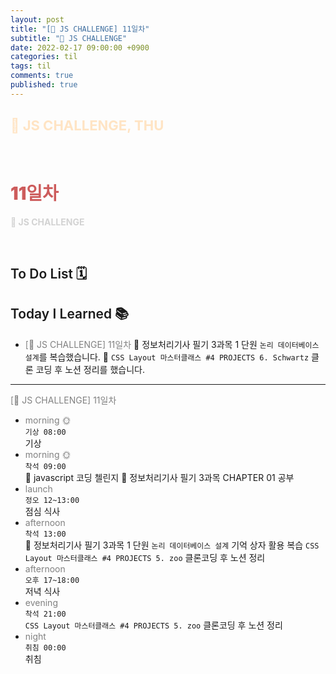 ```yaml
---
layout: post
title: "[👑 JS CHALLENGE] 11일차"
subtitle: "👑 JS CHALLENGE"
date: 2022-02-17 09:00:00 +0900
categories: til
tags: til
comments: true
published: true
---
```


## <span style="color:Bisque;font-size: 22px">👑 JS CHALLENGE, THU</span>

<br />

# **<span style="font-weight:900;color:indianred">11일차</span>**

**<span style="color:lightgray">👑 JS CHALLENGE</span>**

<br />

## <span style="font-weight:600">To Do List</span> 🗓

## <span style="font-weight:600">Today I Learned</span> 📚

- <span style="color:gray">[👑 JS CHALLENGE] 11일차</span>
  💬 정보처리기사 필기 3과목 1 단원 `논리 데이터베이스 설계`를 복습했습니다. 
  💬 `CSS Layout 마스터클래스 #4 PROJECTS 6. Schwartz` 클론 코딩 후 노션 정리를 했습니다.
---

<span style="color:gray">[👑 JS CHALLENGE] 11일차</span>

- <span style="color:gray">morning 🌞</span> <br>
  `기상 08:00` <br>
  기상
- <span style="color:gray">morning 🌞</span> <br>
  `착석 09:00` <br>
  👑 javascript 코딩 첼린지
  📖 정보처리기사 필기 3과목 CHAPTER 01 공부
- <span style="color:gray">launch</span> <br>
  `정오 12~13:00`<br>
  점심 식사
- <span style="color:gray">afternoon</span> <br>
  `착석 13:00`<br>
  📖 정보처리기사 필기 3과목 1 단원 `논리 데이터베이스 설계` 기억 상자 활용 복습
  `CSS Layout 마스터클래스 #4 PROJECTS 5. zoo` 클론코딩 후 노션 정리
- <span style="color:gray">afternoon</span> <br>
  `오후 17~18:00`<br>
  저녁 식사
- <span style="color:gray">evening</span> <br>
  `착석 21:00`<br>
  `CSS Layout 마스터클래스 #4 PROJECTS 5. zoo` 클론코딩 후 노션 정리
- <span style="color:gray">night</span> <br>
  `취침 00:00`<br>
  취침